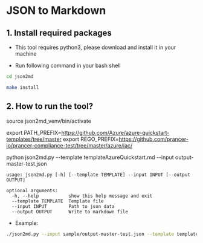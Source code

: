 # JSON to Markdown

## 1. Install required packages

- This tool requires python3, please download and install it in your machine

- Run following command in your bash shell

```bash
cd json2md

make install
```

## 2. How to run the tool?

source json2md_venv/bin/activate


export PATH_PREFIX=https://github.com/Azure/azure-quickstart-templates/tree/master
export REGO_PREFIX=https://github.com/prancer-io/prancer-compliance-test/tree/master/azure/iac/

python json2md.py --template templateAzureQuickstart.md --input output-master-test.json

```
usage: json2md.py [-h] [--template TEMPLATE] --input INPUT [--output OUTPUT]

optional arguments:
  -h, --help           show this help message and exit
  --template TEMPLATE  Template file
  --input INPUT        Path to json data
  --output OUTPUT      Write to markdown file

```

- Example:
```bash
./json2md.py --input sample/output-master-test.json --template template.md --output output-master-test.md
```